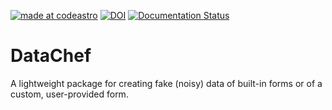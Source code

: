 [![made at codeastro](https://img.shields.io/badge/Made%20at-Code/Astro-blueviolet.svg)](https://semaphorep.github.io/codeastro/) [![DOI](https://zenodo.org/badge/506017471.svg)](https://zenodo.org/badge/latestdoi/506017471) [![Documentation Status](https://readthedocs.org/projects/datachef/badge/?version=latest)](https://datachef.readthedocs.io/en/latest/?badge=latest)

# DataChef

A lightweight package for creating fake (noisy) data of built-in forms or of a custom, user-provided form.